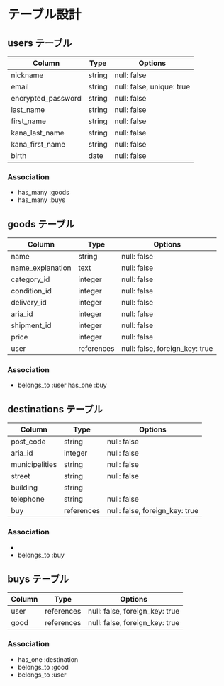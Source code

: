 # テーブル設計

## users テーブル

| Column             | Type   | Options     |
| ------------------ | ------ | ----------- |
| nickname           | string | null: false |
| email              | string | null: false, unique: true |
| encrypted_password | string | null: false |
| last_name          | string | null: false |
| first_name         | string | null: false |
| kana_last_name     | string | null: false |
| kana_first_name    | string | null: false |
| birth              | date   | null: false |

### Association

- has_many :goods
- has_many :buys


## goods テーブル

| Column             | Type       | Options                        |
| ------             | ------     | -----------                    |
| name               | string     | null: false                    |
| name_explanation   | text       | null: false                    |
| category_id        | integer    | null: false                    |
| condition_id       | integer    | null: false                    |
| delivery_id        | integer    | null: false                    |
| aria_id            | integer    | null: false                    |
| shipment_id        | integer    | null: false                    |
| price              | integer    | null: false                    |
| user               | references | null: false, foreign_key: true |



### Association

- belongs_to :user
  has_one :buy


## destinations テーブル

| Column           | Type           | Options                        |
| ------           | ----------     | ------------------------------ |
| post_code        | string         | null: false                    |
| aria_id          | integer        | null: false                    |
| municipalities   | string         | null: false                    |
| street           | string         | null: false                    |
| building         | string         |                                | 
| telephone        | string         | null: false                    |
| buy              | references     | null: false, foreign_key: true |

### Association

- 
- belongs_to :buy

## buys テーブル

| Column  | Type           | Options                        |
| ------- | ----------     | ------------------------------ |
| user    | references     | null: false, foreign_key: true |
| good    | references     | null: false, foreign_key: true |

### Association

- has_one :destination
- belongs_to :good
- belongs_to :user